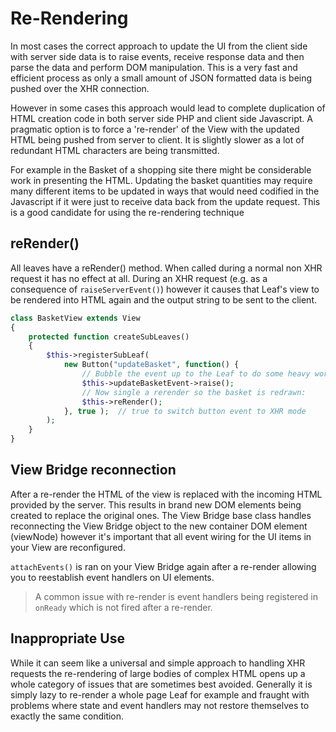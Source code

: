 Re-Rendering
============

In most cases the correct approach to update the UI from the client side with server side
data is to raise events, receive response data and then parse the data and perform
DOM manipulation. This is a very fast and efficient process as only a small amount of
JSON formatted data is being pushed over the XHR connection.

However in some cases this approach would lead to complete duplication of HTML creation
code in both server side PHP and client side Javascript. A pragmatic option is to
force a 're-render' of the View with the updated HTML being pushed from server
to client. It is slightly slower as a lot of redundant HTML characters are being 
transmitted.

For example in the Basket of a shopping site there might be considerable work in 
presenting the HTML. Updating the basket quantities may require many different
items to be updated in ways that would need codified in the Javascript if it were
just to receive data back from the update request. This is a good candidate for
using the re-rendering technique

## reRender()

All leaves have a reRender() method. When called during a normal non XHR request
it has no effect at all. During an XHR request (e.g. as a consequence of
`raiseServerEvent()`) however it causes that Leaf's view to be rendered into
HTML again and the output string to be sent to the client.

```php
class BasketView extends View
{
    protected function createSubLeaves()
    {
        $this->registerSubLeaf(
            new Button("updateBasket", function() {
                // Bubble the event up to the Leaf to do some heavy work.
                $this->updateBasketEvent->raise();
                // Now single a rerender so the basket is redrawn:
                $this->reRender();
            }, true );  // true to switch button event to XHR mode
        );
    }
}
```

## View Bridge reconnection

After a re-render the HTML of the view is replaced with the incoming HTML provided by the server.
This results in brand new DOM elements being created to replace the original ones. The View Bridge
base class handles reconnecting the View Bridge object to the new container DOM element (viewNode)
however it's important that all event wiring for the UI items in your View are reconfigured.

`attachEvents()` is ran on your View Bridge again after a re-render allowing you to reestablish
event handlers on UI elements.

> A common issue with re-render is event handlers being registered in `onReady` which is not fired
> after a re-render.

## Inappropriate Use

While it can seem like a universal and simple approach to handling XHR requests the re-rendering
of large bodies of complex HTML opens up a whole category of issues that are sometimes best
avoided. Generally it is simply lazy to re-render a whole page Leaf for example and fraught with
problems where state and event handlers may not restore themselves to exactly the same condition.

